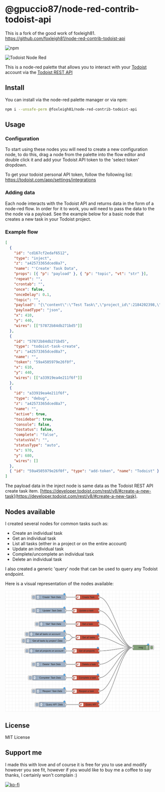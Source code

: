 # @gpuccio87/node-red-contrib-todoist-api

This is a fork of the good work of foxleigh81. https://github.com/foxleigh81/node-red-contrib-todoist-api

![npm](https://img.shields.io/npm/dm/@foxleigh81/node-red-contrib-todoist-api)

![Todoist Node Red](https://repository-images.githubusercontent.com/458516480/01940d4d-b7eb-4683-9afb-ff57ee1a86c1)

This is a node-red palette that allows you to interact with your [Todoist](https://todoist.com) account via the [Todoist REST API](https://developer.todoist.com/rest/v1/#overview)

## Install

You can install via the node-red palette manager or via npm:

```bash
npm i --unsafe-perm @foxleigh81/node-red-contrib-todoist-api
```

## Usage

### Configuration

To start using these nodes you will need to create a new configuration node, to do this, drag a node from the palette into the flow editor and double click it and add your Todoist API token to the 'select token' dropdown.

To get your todoist personal API token, follow the following list: https://todoist.com/app/settings/integrations

### Adding data

Each node interacts with the Todoist API and returns data in the form of a node-red flow. In order for it to work, you will need to pass the data to the the node via a payload. See the example below for a basic node that creates a new task in your Todoist project.

### Example flow

```json
[
  {
    "id": "cd167cf2edaf6512",
    "type": "inject",
    "z": "a42573365dced8a7",
    "name": "'Create' Task Data",
    "props": [{ "p": "payload" }, { "p": "topic", "vt": "str" }],
    "repeat": "",
    "crontab": "",
    "once": false,
    "onceDelay": 0.1,
    "topic": "",
    "payload": "{\"content\":\"Test Task\",\"project_id\":2184202398,\"priority\":1}",
    "payloadType": "json",
    "x": 410,
    "y": 440,
    "wires": [["57872b84db271bd5"]]
  },
  {
    "id": "57872b84db271bd5",
    "type": "todoist-task-create",
    "z": "a42573365dced8a7",
    "name": "",
    "token": "59a4505979e26f0f",
    "x": 610,
    "y": 440,
    "wires": [["a33919ea4e211f6f"]]
  },
  {
    "id": "a33919ea4e211f6f",
    "type": "debug",
    "z": "a42573365dced8a7",
    "name": "",
    "active": true,
    "tosidebar": true,
    "console": false,
    "tostatus": false,
    "complete": "false",
    "statusVal": "",
    "statusType": "auto",
    "x": 970,
    "y": 680,
    "wires": []
  },
  { "id": "59a4505979e26f0f", "type": "add-token", "name": "Todoist" }
]
```

The payload data in the inject node is same data as the Todoist REST API create task item. [https://developer.todoist.com/rest/v8/#create-a-new-task](https://developer.todoist.com/rest/v8/#create-a-new-task).

## Nodes available

I created several nodes for common tasks such as:

- Create an individual task
- Get an individual task
- List all tasks (either in a project or on the entire account)
- Update an individual task
- Complete/uncomplete an individual task
- Delete an individual task

I also created a generic 'query' node that can be used to query any Todoist endpoint.

Here is a visual representation of the nodes available:

![all available nodes](https://raw.githubusercontent.com/foxleigh81/node-red-contrib-todoist-api/master/all-nodes.png)

## License

MIT License

## Support me

I made this with love and of course it is free for you to use and modify however you see fit, however if you would like to buy me a coffee to say thanks, I certainly won't complain :)

[![ko-fi](https://ko-fi.com/img/githubbutton_sm.svg)](https://ko-fi.com/I3I21FRCN)
